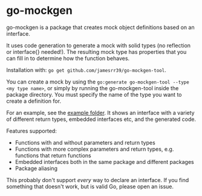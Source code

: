 # go-mockgen

go-mockgen is a package that creates mock object definitions based on an interface.

It uses code generation to generate a mock with solid types (no reflection or interface{} needed!). The resulting mock type has properties that you can fill in to determine how the function behaves.

Installation with: `go get github.com/jamesrr39/go-mockgen-tool`.

You can create a mock by using the `go:generate go-mockgen-tool --type <my type name>`, or simply by running the go-mockgen-tool inside the package directory. You must specify the name of the type you want to create a definition for.

For an example, see the [example folder](./example). It shows an interface with a variety of different return types, embedded interfaces etc, and the generated code.

Features supported:

- Functions with and without parameters and return types
- Functions with more complex parameters and return types, e.g. functions that return functions
- Embedded interfaces both in the same package and different packages
- Package aliasing

This probably don't support _every_ way to declare an interface. If you find something that doesn't work, but is valid Go, please open an issue.

